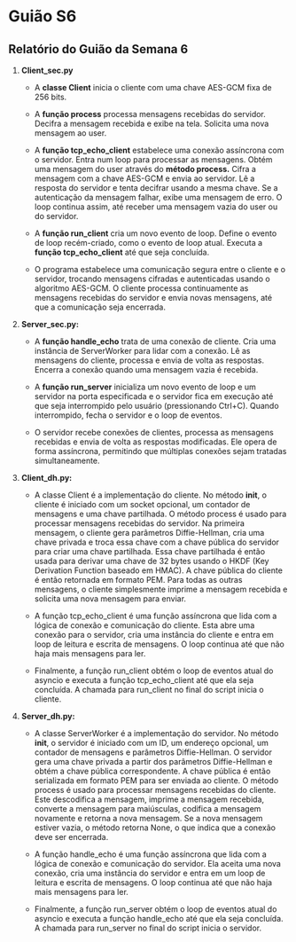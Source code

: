# Guião S6

## Relatório do Guião da Semana 6

1. **Client_sec.py**
    - A **classe Client** inicia o cliente com uma chave AES-GCM fixa de 256 bits.

    - A **função process** processa mensagens recebidas do servidor. Decifra a mensagem recebida e exibe na tela. Solicita uma nova mensagem ao user.

    - A **função tcp_echo_client** estabelece uma conexão assíncrona com o servidor. Entra num loop para processar as mensagens. Obtém uma mensagem do user através do **método process.** Cifra a mensagem com a chave AES-GCM e envia ao servidor. Lê a resposta do servidor e tenta decifrar usando a mesma chave. Se a autenticação da mensagem falhar, exibe uma mensagem de erro. O loop continua assim, até receber uma mensagem vazia do user ou do servidor.

    - A **função run_client** cria um novo evento de loop. Define o evento de loop recém-criado, como o evento de loop atual. Executa a **função tcp_echo_client** até que seja concluída.

    - O programa estabelece uma comunicação segura entre o cliente e o servidor, trocando mensagens cifradas e autenticadas usando o algoritmo AES-GCM. O cliente processa continuamente as mensagens recebidas do servidor e envia novas mensagens, até que a comunicação seja encerrada.

2. **Server_sec.py:**
    - A **função handle_echo** trata de uma conexão de cliente. Cria uma instância de ServerWorker para lidar com a conexão. Lê as mensagens do cliente, processa e envia de volta as respostas. Encerra a conexão quando uma mensagem vazia é recebida.

    - A **função run_server** inicializa um novo evento de loop e um servidor na porta especificada e o servidor fica em execução até que seja interrompido pelo usuário (pressionando Ctrl+C). Quando interrompido, fecha o servidor e o loop de eventos.

    - O servidor recebe conexões de clientes, processa as mensagens recebidas e envia de volta as respostas modificadas. Ele opera de forma assíncrona, permitindo que múltiplas conexões sejam tratadas simultaneamente.
 
3.  **Client_dh.py:**
    - A classe Client é a implementação do cliente. No método __init__, o cliente é iniciado com um socket opcional, um contador de mensagens e uma chave partilhada. O método process é usado para processar mensagens recebidas do servidor. Na primeira mensagem, o cliente gera parâmetros Diffie-Hellman, cria uma chave privada e troca essa chave com a chave pública do servidor para criar uma chave partilhada. Essa chave partilhada é então usada para derivar uma chave de 32 bytes usando o HKDF (Key Derivation Function baseado em HMAC). A chave pública do cliente é então retornada em formato PEM. Para todas as outras mensagens, o cliente simplesmente imprime a mensagem recebida e solicita uma nova mensagem para enviar.

    - A função tcp_echo_client é uma função assíncrona que lida com a lógica de conexão e comunicação do cliente. Esta abre uma conexão para o servidor, cria uma instância do cliente e entra em loop de leitura e escrita de mensagens. O loop continua até que não haja mais mensagens para ler.

    - Finalmente, a função run_client obtém o loop de eventos atual do asyncio e executa a função tcp_echo_client até que ela seja concluída. A chamada para run_client no final do script inicia o cliente.

4.  **Server_dh.py:**
    - A classe ServerWorker é a implementação do servidor. No método __init__, o servidor é iniciado com um ID, um endereço opcional, um contador de mensagens e parâmetros Diffie-Hellman. O servidor gera uma chave privada a partir dos parâmetros Diffie-Hellman e obtém a chave pública correspondente. A chave pública é então serializada em formato PEM para ser enviada ao cliente. O método process é usado para processar mensagens recebidas do cliente. Este descodifica a mensagem, imprime a mensagem recebida, converte a mensagem para maiúsculas, codifica a mensagem novamente e retorna a nova mensagem. Se a nova mensagem estiver vazia, o método retorna None, o que indica que a conexão deve ser encerrada.

    - A função handle_echo é uma função assíncrona que lida com a lógica de conexão e comunicação do servidor. Ela aceita uma nova conexão, cria uma instância do servidor e entra em um loop de leitura e escrita de mensagens. O loop continua até que não haja mais mensagens para ler.

    - Finalmente, a função run_server obtém o loop de eventos atual do asyncio e executa a função handle_echo até que ela seja concluída. A chamada para run_server no final do script inicia o servidor.
